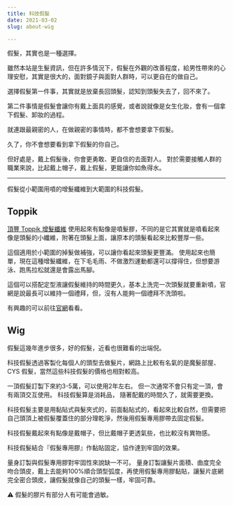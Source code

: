 ```yaml
---
title: 科技假髮
date: 2021-03-02
slug: about-wig

---
```

假髮，其實也是一種選擇。

雖然本站是生髮資訊，但在許多情況下，假髮在外觀的改善程度，給男性帶來的心理安慰，其實是很大的，面對鏡子與面對人群時，可以更自在的做自己。

選擇假髮第一件事，其實就是放棄長回頭髮，認知到頭髮失去了，回不來了。

第二件事情是假髮會讓你有戴上面具的感覺，或者說就像是女生化妝，會有一個拿下假髮、卸妝的過程。

就連跟最親密的人，在做親密的事情時，都不會想要拿下假髮。

久了，你不會想要看到拿下假髮的你自己。

但好處是，戴上假髮後，你會更勇敢、更自信的去面對人。 對於需要接觸人群的職業來說，比起戴上帽子，戴上假髮，更能讓你如魚得水。

***

假髮從小範圍用噴的增髮纖維到大範圍的科技假髮。

## Toppik

[頂豐 Toppik 增髮纖維](https://product.mchannles.com/2nh4_) 使用起來有點像是噴髮膠，不同的是它其實就是噴看起來像是頭髮的小纖維，附著在頭髮上面，讓原本的頭髮看起來比較豐厚一些。

這個適用於小範圍的掉髮做補強，可以讓你看起來頭髮更豐滿。 使用起來也簡單，現在這種增髮纖維，在下毛毛雨、不做激烈運動都還可以撐得住，但想要游泳、跑馬拉松就還是會露出馬腳。

這個可以搭配定型液讓假髮維持的時間更久，基本上洗完一次頭髮就要重新噴，官網是說最長可以維持一個禮拜，但，沒有人能夠一個禮拜不洗頭啦。

有興趣的可以前往[官網](https://greenmall.info/2nh4_)看看。

## Wig

假髮這幾年進步很多，好的假髮，近看也很難看的出端倪。 

科技假髮透過客製化每個人的頭型去做髮片，網路上比較有名氣的是魔髮部屋、CYS 假髮，當然這些科技假髮的價格也相對較高。 

一頂假髮訂製下來約3-5萬，可以使用2年左右。 但一次通常不會只有定一頂，會有兩頂交互使用。 科技假髮算是消耗品， 隨著配戴的時間久了，就需要更換。

科技假髮主要是用黏貼式與髮夾式的，前面黏貼式的，看起來比較自然，但需要把自己頭頂上被假髮覆蓋住的部分理乾淨，然後用假髮專用膠帶去固定假髮。

科技假髮戴起來有點像是戴帽子，但比戴帽子更透氣些，也比較沒有異物感。

科技假髮結合『假髮專用膠』作黏貼固定，協作達到牢固的效果。 

量身訂製與假髮專用膠對牢固性來說缺一不可。 量身訂製讓髮片面積、曲度完全吻合頭皮，戴上去能夠100%順合頭型弧度，再使用假髮專用膠黏貼，讓髮片底網完全密合頭皮，讓假髮就像自己的頭髮一樣，牢固可靠。

⚠️ 假髮的膠片有部分人有可能會過敏。